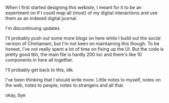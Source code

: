 When I first started designing this webiste, I meant for it to be an experiment on if I could map
all (most) of my digital interactions and use them as an indexed digital journal.

I'm discontinuing updates

I'll probably push out some more blogs on here while I build out the social version of Chintamani,
but I'm not keen on maintaining this though.
To be honest, I've not really spent a lot of time on fixing up the UI.
But the code is pretty good tbh, the main file is hardly 200 loc and there's like 10 components in here all together.

I'll probably get back to this, idk.

I've been thinking that I should write more. Little notes to myself, notes on the web, notes to people, notes to strangers and all that.

okay, bye